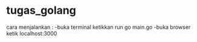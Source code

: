 # tugas_golang
cara menjalankan :
-buka terminal ketikkan run go main.go
-buka browser ketik localhost:3000
